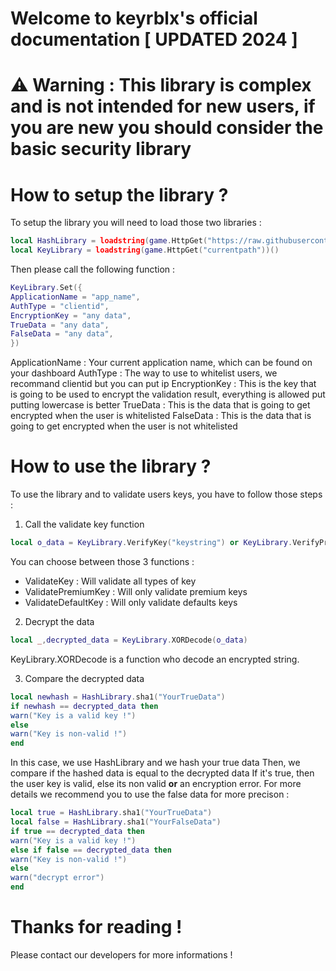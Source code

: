 # Welcome to keyrblx's official documentation [ UPDATED 2024 ]

# ⚠️ Warning : This library is complex and is not intended for new users, if you are new you should consider the basic security library


# How to setup the library ?
To setup the library you will need to load those two libraries :
```lua
local HashLibrary = loadstring(game.HttpGet("https://raw.githubusercontent.com/Egor-Skriptunoff/pure_lua_SHA/master/sha2.lua"))()
local KeyLibrary = loadstring(game.HttpGet("currentpath"))()
```

Then please call the following function : 
```lua
KeyLibrary.Set({
ApplicationName = "app_name",
AuthType = "clientid",
EncryptionKey = "any data",
TrueData = "any data",
FalseData = "any data",
})
```
ApplicationName : Your current application name, which can be found on your dashboard
AuthType : The way to use to whitelist users, we recommand clientid but you can put ip
EncryptionKey : This is the key that is going to be used to encrypt the validation result, everything is allowed put putting lowercase is better
TrueData : This is the data that is going to get encrypted when the user is whitelisted
FalseData : This is the data that is going to get encrypted when the user is not whitelisted

# How to use the library ?

To use the library and to validate users keys, you have to follow those steps :
1. Call the validate key function
```lua
local o_data = KeyLibrary.VerifyKey("keystring") or KeyLibrary.VerifyPremiumKey("keystring") or KeyLibrary.VerifyDefaultKey("keystring")
```
You can choose between those 3 functions :
- ValidateKey : Will validate all types of key
- ValidatePremiumKey : Will only validate premium keys
- ValidateDefaultKey : Will only validate defaults keys

2. Decrypt the data
```lua
local _,decrypted_data = KeyLibrary.XORDecode(o_data)
```
KeyLibrary.XORDecode is a function who decode an encrypted string.

3. Compare the decrypted data
```lua
local newhash = HashLibrary.sha1("YourTrueData")
if newhash == decrypted_data then
warn("Key is a valid key !")
else
warn("Key is non-valid !")
end
```
In this case, we use HashLibrary and we hash your true data
Then, we compare if the hashed data is equal to the decrypted data
If it's true, then the user key is valid, else its non valid **or** an encryption error. For more details we recommend you to use the false data for more precison :
```lua
local true = HashLibrary.sha1("YourTrueData")
local false = HashLibrary.sha1("YourFalseData")
if true == decrypted_data then
warn("Key is a valid key !")
else if false == decrypted_data then
warn("Key is non-valid !")
else
warn("decrypt error")
end
```

# Thanks for reading !
Please contact our developers for more informations !
